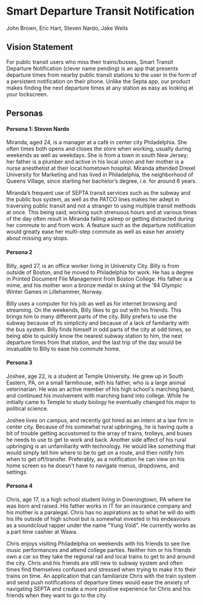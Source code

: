 # Smart Departure Transit Notification
John Brown, Eric Hart, Steven Nardo, Jake Wells

## Vision Statement
For public transit users who miss their trains/busses, Smart Transit Departure Notification (clever name pending) is an app that presents departure times from nearby public transit stations to the user in the form of a persistent notification on their phone. Unlike the Septa app, our product makes finding the next departure times at any station as easy as looking at your lockscreen.

## Personas

#### Persona 1: Steven Nardo
Miranda, aged 24, is a manager at a café in center city Philadelphia. She often times both opens and closes the store when working, usually during weekends as well as weekdays. She is from a town in south New Jersey; her father is a plumber and active in his local union and her mother is a nurse anesthetist at their local hometown hospital. Miranda attended Drexel University for Marketing and has lived in Philadelphia, the neighborhood of Queens Village, since starting her bachelor’s degree, i.e. for around 6 years.

Miranda’s frequent use of SEPTA transit services such as the subway and the public bus system, as well as the PATCO lines makes her adept in traversing public transit and not a stranger to using multiple transit methods at once. This being said, working such strenuous hours and at various times of the day often result in Miranda falling asleep or getting distracted during her commute to and from work. A feature such as the departure notification would greatly ease her multi-step commute as well as ease her anxiety about missing any stops.

#### Persona 2
Billy, aged 27, is an office worker living in University City. Billy is from outside of Boston, and he moved to Philadelphia for work. He has a degree in Printed Document File Management from Boston College. His father is a mime, and his mother won a bronze medal in skiing at the '94 Olympic Winter Games in Lillehammer, Norway.

Billy uses a computer for his job as well as for internet browsing and streaming. On the weekends, Billy likes to go out with his friends. This brings him to many different parts of the city. Billy prefers to use the subway because of its simplicity and because of a lack of familiarity with the bus system. Billy finds himself in odd parts of the city at odd times, so being able to quickly know the nearest subway station to him, the next departure times from that station, and the last trip of the day would be invaluable to Billy to ease his commute home.

#### Persona 3
Joshee, age 22, is a student at Temple University. He grew up in South Eastern, PA, on a small farmhouse, with his father, who is a large animal veterinarian. He was an active member of his high school's marching band, and continued his involvement with marching band into college. While he initially came to Temple to study biology he eventually changed his major to political science.  

Joshee lives on campus, and recently got hired as an intern at a law firm in center city. Because of his somewhat rural upbringing, he is having quite a bit of trouble getting accustomed to the array of trains, trolleys, and buses he needs to use to get to work and back.  Another side affect of his rural upbringing is an unfamiliarity with technology. He would like something that would simply tell him where to be to get on a route, and then notify him when to get off/transfer. Preferably, as a notification he can view on his home screen so he doesn't have to navigate menus, dropdowns, and settings.  

#### Persona 4

Chris, age 17, is a high school student living in Downingtown, PA where he was born and raised. His father works in IT for an insurance company and his mother is a paralegal. Chris has no aspirations as to what he will do with his life outside of high school but is somewhat invested in his endeavours as a soundcloud rapper under the name "Yung Void". He currently works as a part time cashier at Wawa.

Chris enjoys visiting Philadelphia on weekends with his friends to see live music performances and attend college parties. Neither him or his friends own a car so they take the regional rail and local trains to get to and around the city. Chris and his friends are still new to subway system and often times find themselves confused and stressed when trying to make it to their trains on time. An application that can familiarize Chris with the train system and send push notifications of departure times would ease the anxiety of navigating SEPTA and create a more positive experience for Chris and his friends when they want to go to the city.
